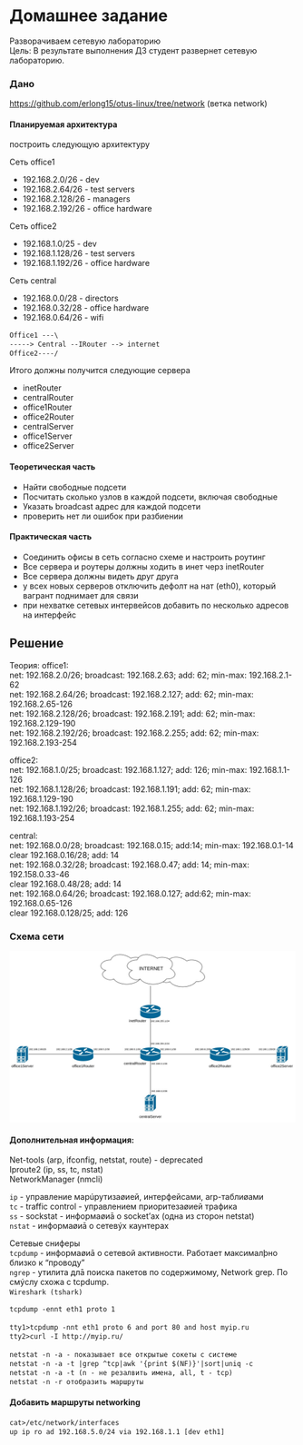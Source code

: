 # Домашнее задание
Разворачиваем сетевую лабораторию  
Цель: В результате выполнения ДЗ студент развернет сетевую лабораторию.  
### Дано
https://github.com/erlong15/otus-linux/tree/network
(ветка network)
#### Планируемая архитектура
построить следующую архитектуру

Сеть office1
- 192.168.2.0/26 - dev
- 192.168.2.64/26 - test servers
- 192.168.2.128/26 - managers
- 192.168.2.192/26 - office hardware

Сеть office2
- 192.168.1.0/25 - dev
- 192.168.1.128/26 - test servers
- 192.168.1.192/26 - office hardware


Сеть central
- 192.168.0.0/28 - directors
- 192.168.0.32/28 - office hardware
- 192.168.0.64/26 - wifi

```
Office1 ---\
-----> Central --IRouter --> internet
Office2----/
```
Итого должны получится следующие сервера
- inetRouter
- centralRouter
- office1Router
- office2Router
- centralServer
- office1Server
- office2Server

#### Теоретическая часть
- Найти свободные подсети
- Посчитать сколько узлов в каждой подсети, включая свободные
- Указать broadcast адрес для каждой подсети
- проверить нет ли ошибок при разбиении

#### Практическая часть
- Соединить офисы в сеть согласно схеме и настроить роутинг
- Все сервера и роутеры должны ходить в инет черз inetRouter
- Все сервера должны видеть друг друга
- у всех новых серверов отключить дефолт на нат (eth0), который вагрант поднимает для связи
- при нехватке сетевых интервейсов добавить по несколько адресов на интерфейс

## Решение
Теория:
office1:  
net: 192.168.2.0/26; broadcast: 192.168.2.63; add: 62; min-max: 192.168.2.1-62  
net: 192.168.2.64/26; broadcast: 192.168.2.127; add: 62; min-max: 192.168.2.65-126  
net: 192.168.2.128/26; broadcast: 192.168.2.191; add: 62; min-max: 192.168.2.129-190  
net: 192.168.2.192/26; broadcast: 192.168.2.255; add: 62; min-max: 192.168.2.193-254  
  
office2:  
net: 192.168.1.0/25; broadcast: 192.168.1.127; add: 126; min-max: 192.168.1.1-126  
net: 192.168.1.128/26; broadcast: 192.168.1.191; add: 62; min-max: 192.168.1.129-190  
net: 192.168.1.192/26; broadcast: 192.168.1.255; add: 62; min-max: 192.168.1.193-254  
  
central:  
net: 192.168.0.0/28; broadcast: 192.168.0.15; add:14; min-max: 192.168.0.1-14     
clear  192.168.0.16/28; add: 14    
net: 192.168.0.32/28; broadcast: 192.168.0.47; add: 14; min-max: 192.158.0.33-46      
clear  192.168.0.48/28; add: 14    
net: 192.168.0.64/26; broadcast: 192.168.0.127; add:62; min-max: 192.168.0.65-126      
clear 192.168.0.128/25; add: 126    

### Схема сети  
![](https://github.com/dbudakov/19.network/blob/master/homework/network.jpg)  




#### Дополнительная информация:  
Net-tools (arp, ifconfig, netstat, route) - deprecated  
Iproute2 (ip, ss, tc, nstat)  
NetworkManager (nmcli)  
  
`ip` - управление марúрутизаøией, интерфейсами, arp-таблиøами  
`tc` - traffic control - управлением приоритезаøией трафика  
`ss` - sockstat - информаøиā о socket’ах (одна из сторон netstat)  
`nstat` - информаøиā о сетевýх каунтерах  

Сетевые сниферы   
`tcpdump` - информаøиā о сетевой активности. Работает максималþно близко к “проводу”  
`ngrep` - утилита длā поиска пакетов по содержимому, Network grep. По смýслу схожа с tcpdump.  
`Wireshark (tshark)`
```
tcpdump -ennt eth1 proto 1  

tty1>tcpdump -nnt eth1 proto 6 and port 80 and host myip.ru
tty2>curl -I http://myip.ru/

netstat -n -a - показывает все открытые сокеты с системе
netstat -n -a -t |grep ^tcp|awk '{print $(NF)}'|sort|uniq -c
netstat -n -a -t (n - не резалвить имена, all, t - tcp)
netstat -n -r отобразить маршруты
```
#### Добавить маршруты networking
```
cat>/etc/network/interfaces
up ip ro ad 192.168.5.0/24 via 192.168.1.1 [dev eth1]
```
